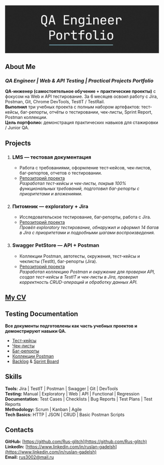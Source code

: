![Header](/header1.png)

## About Me
### *QA Engineer | Web & API Testing | Practical Projects Portfolio* ###

**QA‑инженер (самостоятельное обучение + практические проекты)** с фокусом на Web и API тестирование.
За 6 месяцев освоил работу с Jira, Postman, Git, Chrome DevTools, TestIT / TestRail.    
**Выполнил** три учебных проекта с полным набором артефактов: тест-кейсы, баг-репорты, отчёты о тестировании, чек-листы, Sprint Report, Postman коллекции.  
**Цель портфолио:** демонстрация практических навыков для стажировки / Junior QA.

## Projects

1. ### LMS — тестовая документация  
   - Работа с требованиями, оформление тест‑кейсов, чек‑листов, баг-репортов, отчетов о тестировании.
   - [Репозиторий проекта](https://github.com/Rus-glitch/qa-lms-testing-project/tree/main/readme)  
    *Разработал тест-кейсы и чек-листы, покрыв 100% функциональных требований, подготовил баг-репорты с приоритетами и вложениями.*

2. ### Питомник — exploratory + Jira
   - Исследовательское тестирование, баг‑репорты, работа с Jira.  
   - [Репозиторий проекта](https://github.com/Rus-glitch/petstore_web/blob/main/README.md)  
   *Провёл exploratory тестирование, обнаружил и оформил 14 багов в Jira с приоритетами и подробными шагами воспроизведения.*

3. ### Swagger PetStore — API + Postman  
   - Коллекции Postman, автотесты, окружения, тест-кейсы и чеклисты (TestIt), баг-репорты (Jira). 
   - [Репозиторий проекта](https://github.com/Rus-glitch/swagger-api-testing/blob/main/README.md)  
   *Разработал коллекцию Postman и окружение для проверки API, создал тест-кейсы в TestIT и чек-листы в Jira, проверил корректность CRUD-операций и обработку данных API.*

## [My CV](cv/QA-CV.pdf)

## Testing Documentation 
**Все документы подготовлены как часть учебных проектов и демонстрируют навыки QA.**
- [Тест-кейсы](docs/testcases/tc.md)  
- [Чек-листы](docs/checklists/cl.md)  
- [Баг-репорты](docs/bugreports/br.md) 
- [Коллекции Postman](https://github.com/Rus-glitch/swagger-api-testing/blob/main/postman_collection/postman_collection.md)
- [Backlog](https://github.com/Rus-glitch/petstore_web/blob/main/docs/backlog-sprint/backlog.md) & [Sprint Board](https://github.com/Rus-glitch/petstore_web/blob/main/docs/sprint-board/sprint_board.md)

## Skills 

**Tools:** Jira | TestIT | Postman | Swagger | Git | DevTools   
**Testing:** Manual | Exploratory | Web | API | Functional | Regression  
**Documentation:** Test Cases | Checklists | Bug Reports | Test Plans | Test Reports   
**Methodology:** Scrum | Kanban | Agile  
**Tech Basics:** HTTP | JSON | CRUD | Basic Postman Scripts

## Contacts 
**GitHub:** [https://github.com/Rus-glitch](https://github.com/Rus-glitch)  
**LinkedIn:** [https://www.linkedin.com/in/ruslan-gadelsh](https://www.linkedin.com/in/ruslan-gadelsh)  
**Email:** rus3002@mail.ru


